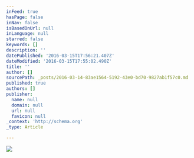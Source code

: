 ```yaml
---
inFeed: true
hasPage: false
inNav: false
isBasedOnUrl: null
inLanguage: null
starred: false
keywords: []
description: ''
datePublished: '2016-03-15T17:56:21.407Z'
dateModified: '2016-03-15T17:55:02.490Z'
title: ''
author: []
sourcePath: _posts/2016-03-14-83ae1564-5192-43e0-bd70-9827ab1f57c0.md
published: true
authors: []
publisher:
  name: null
  domain: null
  url: null
  favicon: null
_context: 'http://schema.org'
_type: Article

---
```

![](https://the-grid-user-content.s3-us-west-2.amazonaws.com/ea7beb6f-44fd-4e58-b5a1-f134c852333b.jpg)